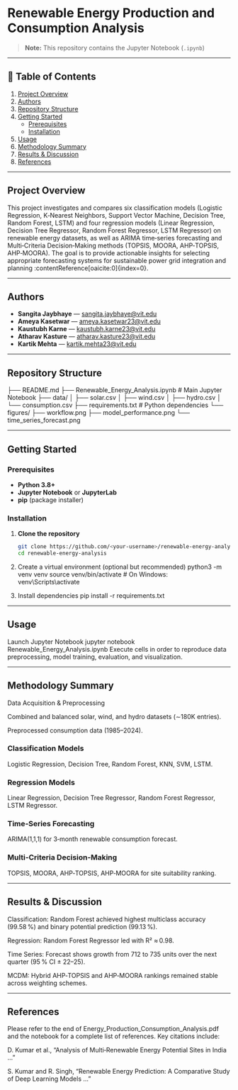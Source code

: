 # Renewable Energy Production and Consumption Analysis

> **Note:** This repository contains the Jupyter Notebook (`.ipynb`)  

---

## 📖 Table of Contents

1. [Project Overview](#project-overview)  
2. [Authors](#authors)  
3. [Repository Structure](#repository-structure)  
4. [Getting Started](#getting-started)  
   - [Prerequisites](#prerequisites)  
   - [Installation](#installation)  
5. [Usage](#usage)  
6. [Methodology Summary](#methodology-summary)  
7. [Results & Discussion](#results--discussion)  
8. [References](#references)  
 

---

## Project Overview

This project investigates and compares six classification models (Logistic Regression, K‑Nearest Neighbors, Support Vector Machine, Decision Tree, Random Forest, LSTM) and four regression models (Linear Regression, Decision Tree Regressor, Random Forest Regressor, LSTM Regressor) on renewable energy datasets, as well as ARIMA time‑series forecasting and Multi‑Criteria Decision‑Making methods (TOPSIS, MOORA, AHP‑TOPSIS, AHP‑MOORA). The goal is to provide actionable insights for selecting appropriate forecasting systems for sustainable power grid integration and planning :contentReference[oaicite:0]{index=0}.

---

## Authors

- **Sangita Jaybhaye** — sangita.jaybhaye@vit.edu  
- **Ameya Kasetwar** — ameya.kasetwar23@vit.edu  
- **Kaustubh Karne** — kaustubh.karne23@vit.edu  
- **Atharav Kasture** — atharav.kasture23@vit.edu  
- **Kartik Mehta** — kartik.mehta23@vit.edu  

---

## Repository Structure

├── README.md
├── Renewable_Energy_Analysis.ipynb # Main Jupyter Notebook
├── data/
│ ├── solar.csv
│ ├── wind.csv
│ ├── hydro.csv
│ └── consumption.csv
├── requirements.txt # Python dependencies
└── figures/
├── workflow.png
├── model_performance.png
└── time_series_forecast.png



---

## Getting Started

### Prerequisites

- **Python 3.8+**  
- **Jupyter Notebook** or **JupyterLab**  
- **pip** (package installer)

### Installation

1. **Clone the repository**  
   ```bash
   git clone https://github.com/<your‑username>/renewable‑energy‑analysis.git
   cd renewable‑energy‑analysis
   
2. Create a virtual environment (optional but recommended)
python3 -m venv venv
source venv/bin/activate   # On Windows: venv\Scripts\activate

3. Install dependencies
pip install -r requirements.txt

---

## Usage
Launch Jupyter Notebook
jupyter notebook Renewable_Energy_Analysis.ipynb
Execute cells in order to reproduce data preprocessing, model training, evaluation, and visualization.

---

## Methodology Summary
Data Acquisition & Preprocessing

Combined and balanced solar, wind, and hydro datasets (∼180K entries).

Preprocessed consumption data (1985–2024).

### Classification Models

Logistic Regression, Decision Tree, Random Forest, KNN, SVM, LSTM.

### Regression Models

Linear Regression, Decision Tree Regressor, Random Forest Regressor, LSTM Regressor.

### Time‑Series Forecasting

ARIMA(1,1,1) for 3‑month renewable consumption forecast.

### Multi‑Criteria Decision‑Making

TOPSIS, MOORA, AHP‑TOPSIS, AHP‑MOORA for site suitability ranking.

---

## Results & Discussion
Classification: Random Forest achieved highest multiclass accuracy (99.58 %) and binary potential prediction (99.13 %).

Regression: Random Forest Regressor led with R² ≈ 0.98.

Time Series: Forecast shows growth from 712 to 735 units over the next quarter (95 % CI ± 22–25).

MCDM: Hybrid AHP‐TOPSIS and AHP‐MOORA rankings remained stable across weighting schemes.

---

## References
Please refer to the end of Energy_Production_Consumption_Analysis.pdf and the notebook for a complete list of references. Key citations include:

D. Kumar et al., “Analysis of Multi‑Renewable Energy Potential Sites in India …” 

S. Kumar and R. Singh, “Renewable Energy Prediction: A Comparative Study of Deep Learning Models …”

